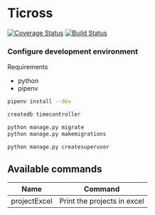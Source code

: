 # Ticross

[![Coverage Status](https://coveralls.io/repos/github/arponpes/Ticross/badge.svg?branch=feat%2Fgithubmigrate)](https://coveralls.io/github/arponpes/Ticross?branch=feat%2Fgithubmigrate ) [![Build Status](https://travis-ci.org/arponpes/Prueba-travis.svg?branch=master)](https://travis-ci.org/arponpes/Prueba-travis)


### Configure development environment

Requirements

+ python
+ pipenv

``` bash
pipenv install --dev

createdb timecontroller

python manage.py migrate
python manage.py makemigrations

python manage.py createsuperuser

```
## Available commands

| Name          | Command           | 
| ------------- |:-------------:| 
| projectExcel  | Print the projects in excel |